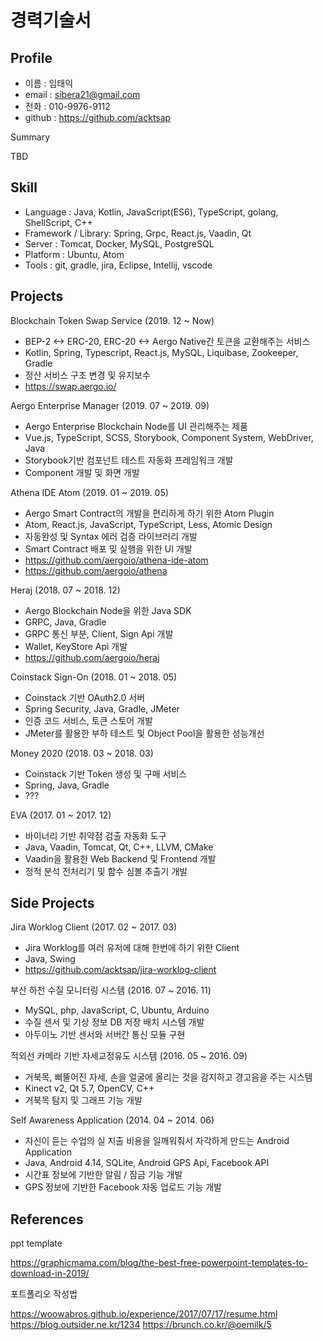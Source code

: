 # 경력기술서

## Profile

- 이름 : 임태익
- email : sibera21@gmail.com
- 전화 : 010-9976-9112
- github : https://github.com/acktsap

Summary

TBD

## Skill

- Language : Java, Kotlin, JavaScript(ES6), TypeScript, golang, ShellScript, C++
- Framework / Library: Spring, Grpc, React.js, Vaadin, Qt
- Server : Tomcat, Docker, MySQL, PostgreSQL
- Platform : Ubuntu, Atom
- Tools : git, gradle, jira, Eclipse, Intellij, vscode

## Projects

Blockchain Token Swap Service (2019. 12 ~ Now)

- BEP-2 <-> ERC-20, ERC-20 <-> Aergo Native간 토큰을 교환해주는 서비스
- Kotlin, Spring, Typescript, React.js, MySQL, Liquibase, Zookeeper, Gradle
- 정산 서비스 구조 변경 및 유지보수
- https://swap.aergo.io/

Aergo Enterprise Manager (2019. 07 ~ 2019. 09)

- Aergo Enterprise Blockchain Node를 UI 관리해주는 제품
- Vue.js, TypeScript, SCSS, Storybook, Component System, WebDriver, Java
- Storybook기반 컴포넌트 테스트 자동화 프레임워크 개발
- Component 개발 및 화면 개발

Athena IDE Atom (2019. 01 ~ 2019. 05)

- Aergo Smart Contract의 개발을 편리하게 하기 위한 Atom Plugin
- Atom, React.js, JavaScript, TypeScript, Less, Atomic Design
- 자동완성 및 Syntax 에러 검증 라이브러리 개발
- Smart Contract 배포 및 실행을 위한 UI 개발
- https://github.com/aergoio/athena-ide-atom
- https://github.com/aergoio/athena

Heraj (2018. 07 ~ 2018. 12)

- Aergo Blockchain Node을 위한 Java SDK
- GRPC, Java, Gradle
- GRPC 통신 부분, Client, Sign Api 개발
- Wallet, KeyStore Api 개발
- https://github.com/aergoio/heraj

Coinstack Sign-On (2018. 01 ~ 2018. 05)

- Coinstack 기반 OAuth2.0 서버
- Spring Security, Java, Gradle, JMeter
- 인증 코드 서비스, 토큰 스토어 개발
- JMeter를 활용한 부하 테스트 및 Object Pool을 활용한 성능개선

Money 2020 (2018. 03 ~ 2018. 03)

- Coinstack 기반 Token 생성 및 구매 서비스
- Spring, Java, Gradle
- ???

EVA (2017. 01 ~ 2017. 12)

- 바이너리 기반 취약점 검출 자동화 도구
- Java, Vaadin, Tomcat, Qt, C++, LLVM, CMake
- Vaadin을 활용한 Web Backend 및 Frontend 개발
- 정적 분석 전처리기 및 함수 심볼 추출기 개발

## Side Projects

Jira Worklog Client (2017. 02 ~ 2017. 03)

- Jira Worklog를 여러 유저에 대해 한번에 하기 위한 Client
- Java, Swing
- https://github.com/acktsap/jira-worklog-client

부산 하천 수질 모니터링 시스템 (2016. 07 ~ 2016. 11)

- MySQL, php, JavaScript, C, Ubuntu, Arduino
- 수질 센서 및 기상 정보 DB 저장 배치 시스템 개발
- 아두이노 기반 센서와 서버간 통신 모듈 구현

적외선 카메라 기반 자세교정유도 시스템 (2016. 05 ~ 2016. 09)

- 거북목, 삐뚤어진 자세, 손을 얼굴에 올리는 것을 감지하고 경고음을 주는 시스템
- Kinect v2, Qt 5.7, OpenCV, C++
- 거북목 탐지 및 그래프 기능 개발

Self Awareness Application (2014. 04 ~ 2014. 06)

- 자신이 듣는 수업의 실 지출 비용을 일깨워줘서 자각하게 만드는 Android Application
- Java, Android 4.14, SQLite, Android GPS Api, Facebook API
- 시간표 정보에 기반한 알림 / 잠금 기능 개발
- GPS 정보에 기반한 Facebook 자동 업로드 기능 개발

## References

ppt template

https://graphicmama.com/blog/the-best-free-powerpoint-templates-to-download-in-2019/

포트폴리오 작성법

https://woowabros.github.io/experience/2017/07/17/resume.html
https://blog.outsider.ne.kr/1234
https://brunch.co.kr/@oemilk/5
